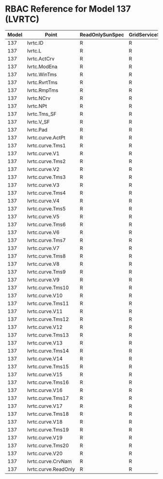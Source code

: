 # RBAC Reference for Model 137 (LVRTC)

| Model | Point | ReadOnlySunSpec | GridServiceSunSpec | NetworkAdministratorSunSpec | SuperAdministratorSpec | 
|-------|-------|------------------|---------------------|------------------|--------------------|
| 137 | lvrtc.ID | R | R | R | R |
| 137 | lvrtc.L | R | R | R | R |
| 137 | lvrtc.ActCrv | R | R | R | R |
| 137 | lvrtc.ModEna | R | R | R | R |
| 137 | lvrtc.WinTms | R | R | R | R |
| 137 | lvrtc.RvrtTms | R | R | R | R |
| 137 | lvrtc.RmpTms | R | R | R | R |
| 137 | lvrtc.NCrv | R | R | R | R |
| 137 | lvrtc.NPt | R | R | R | R |
| 137 | lvrtc.Tms_SF | R | R | R | R |
| 137 | lvrtc.V_SF | R | R | R | R |
| 137 | lvrtc.Pad | R | R | R | R |
| 137 | lvrtc.curve.ActPt | R | R | R | R |
| 137 | lvrtc.curve.Tms1 | R | R | R | R |
| 137 | lvrtc.curve.V1 | R | R | R | R |
| 137 | lvrtc.curve.Tms2 | R | R | R | R |
| 137 | lvrtc.curve.V2 | R | R | R | R |
| 137 | lvrtc.curve.Tms3 | R | R | R | R |
| 137 | lvrtc.curve.V3 | R | R | R | R |
| 137 | lvrtc.curve.Tms4 | R | R | R | R |
| 137 | lvrtc.curve.V4 | R | R | R | R |
| 137 | lvrtc.curve.Tms5 | R | R | R | R |
| 137 | lvrtc.curve.V5 | R | R | R | R |
| 137 | lvrtc.curve.Tms6 | R | R | R | R |
| 137 | lvrtc.curve.V6 | R | R | R | R |
| 137 | lvrtc.curve.Tms7 | R | R | R | R |
| 137 | lvrtc.curve.V7 | R | R | R | R |
| 137 | lvrtc.curve.Tms8 | R | R | R | R |
| 137 | lvrtc.curve.V8 | R | R | R | R |
| 137 | lvrtc.curve.Tms9 | R | R | R | R |
| 137 | lvrtc.curve.V9 | R | R | R | R |
| 137 | lvrtc.curve.Tms10 | R | R | R | R |
| 137 | lvrtc.curve.V10 | R | R | R | R |
| 137 | lvrtc.curve.Tms11 | R | R | R | R |
| 137 | lvrtc.curve.V11 | R | R | R | R |
| 137 | lvrtc.curve.Tms12 | R | R | R | R |
| 137 | lvrtc.curve.V12 | R | R | R | R |
| 137 | lvrtc.curve.Tms13 | R | R | R | R |
| 137 | lvrtc.curve.V13 | R | R | R | R |
| 137 | lvrtc.curve.Tms14 | R | R | R | R |
| 137 | lvrtc.curve.V14 | R | R | R | R |
| 137 | lvrtc.curve.Tms15 | R | R | R | R |
| 137 | lvrtc.curve.V15 | R | R | R | R |
| 137 | lvrtc.curve.Tms16 | R | R | R | R |
| 137 | lvrtc.curve.V16 | R | R | R | R |
| 137 | lvrtc.curve.Tms17 | R | R | R | R |
| 137 | lvrtc.curve.V17 | R | R | R | R |
| 137 | lvrtc.curve.Tms18 | R | R | R | R |
| 137 | lvrtc.curve.V18 | R | R | R | R |
| 137 | lvrtc.curve.Tms19 | R | R | R | R |
| 137 | lvrtc.curve.V19 | R | R | R | R |
| 137 | lvrtc.curve.Tms20 | R | R | R | R |
| 137 | lvrtc.curve.V20 | R | R | R | R |
| 137 | lvrtc.curve.CrvNam | R | R | R | R |
| 137 | lvrtc.curve.ReadOnly | R | R | R | R |
